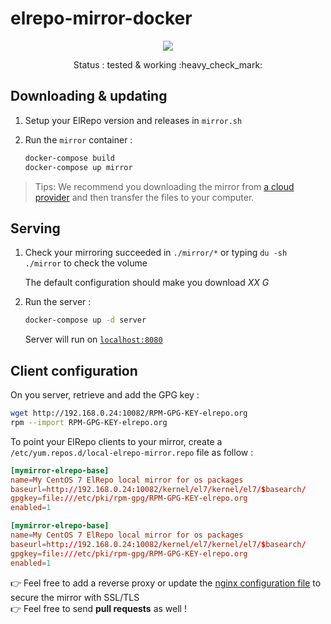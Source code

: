 # elrepo-mirror-docker

<p align="center">
    <a href="https://travis-ci.com/github/flavienbwk/elrepo-mirror-docker" target="_blank">
        <img src="https://travis-ci.com/flavienbwk/elrepo-mirror-docker.svg?branch=main&status=passed"/>
    </a>
</p>
<p align="center">Status : tested & working :heavy_check_mark:</p>

## Downloading & updating

1. Setup your ElRepo version and releases in `mirror.sh`

2. Run the `mirror` container :

    ```bash
    docker-compose build
    docker-compose up mirror
    ```

> Tips: We recommend you downloading the mirror from [a cloud provider](https://www.scaleway.com/en/) and then transfer the files to your computer.

## Serving

1. Check your mirroring succeeded in `./mirror/*` or typing `du -sh ./mirror` to check the volume

    The default configuration should make you download _XX G_

2. Run the server :

    ```bash
    docker-compose up -d server
    ```

    Server will run on [`localhost:8080`](http://localhost:8080)  

## Client configuration

On you server, retrieve and add the GPG key :

```bash
wget http://192.168.0.24:10082/RPM-GPG-KEY-elrepo.org
rpm --import RPM-GPG-KEY-elrepo.org
```

To point your ElRepo clients to your mirror, create a `/etc/yum.repos.d/local-elrepo-mirror.repo` file as follow :

```conf
[mymirror-elrepo-base]
name=My CentOS 7 ElRepo local mirror for os packages
baseurl=http://192.168.0.24:10082/kernel/el7/kernel/el7/$basearch/
gpgkey=file:///etc/pki/rpm-gpg/RPM-GPG-KEY-elrepo.org
enabled=1

[mymirror-elrepo-base]
name=My CentOS 7 ElRepo local mirror for os packages
baseurl=http://192.168.0.24:10082/kernel/el7/kernel/el7/$basearch/
gpgkey=file:///etc/pki/rpm-gpg/RPM-GPG-KEY-elrepo.org
enabled=1
```

:point_right: Feel free to add a reverse proxy or update the [nginx configuration file](./nginx.conf) to secure the mirror with SSL/TLS  
:point_right: Feel free to send **pull requests** as well !
